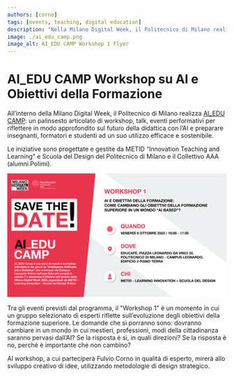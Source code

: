 ```yaml
---
authors: [corno]
tags: [events, teaching, digital education]
description: "Nella Milano Digital Week, il Politecnico di Milano realizza AI_EDU CAMP: workshop, talk, eventi per riflettere sul futuro della didattica con l'AI"
image: ./ai_edu_camp.png
image_alt: AI_EDU CAMP Workshop 1 Flyer
---
```


# AI_EDU CAMP Workshop su AI e Obiettivi della Formazione

All’interno della Milano Digital Week, il Politecnico di Milano realizza [AI_EDU CAMP](https://www.eventi.polimi.it/events/milano-digital-week-ai_edu-camp/):
un palinsesto articolato di workshop, talk, eventi performativi per riflettere in modo approfondito sul futuro della didattica con l’AI e preparare insegnanti, formatori e studenti ad un suo utilizzo efficace e sostenibile.

Le iniziative sono progettate e gestite da METID “Innovation Teaching and Learning” e Scuola del Design del Politecnico di Milano e il Collettivo AAA (alumni Polimi).

![AI_EDU CAMP Workshop 1](./ai_edu_camp.png)

<!-- truncate -->

Tra gli eventi previsti dal programma, il "Workshop 1" è un momento in cui un gruppo selezionato di esperti riflette sull’evoluzione degli obiettivi della formazione superiore. Le domande che si porranno sono: dovranno cambiare in un mondo in cui mestieri, professioni, modi della cittadinanza saranno pervasi dall’AI? Se la risposta è sì, in quali direzioni? Se la risposta è no, perché è importante che non cambino?

Al workshop, a cui parteciperà Fulvio Corno in qualità di esperto, mirerà allo sviluppo creativo di idee, utilizzando metodologie di design strategico.